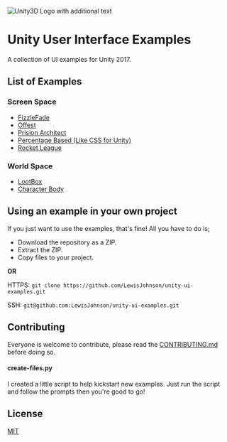 ![Unity3D Logo with additional text](https://raw.githubusercontent.com/LewisJohnson/unity-ui-examples/master/readme-image.jpg)

# Unity User Interface Examples
A collection of UI examples for Unity 2017.

## List of Examples
### Screen Space
- [FizzleFade](https://github.com/LewisJohnson/unity-ui-examples/tree/master/Assets/ScreenSpace/FizzleFade)
- [Offest](https://github.com/LewisJohnson/unity-ui-examples/tree/master/Assets/ScreenSpace/Offset)
- [Prision Architect](https://github.com/LewisJohnson/unity-ui-examples/tree/master/Assets/ScreenSpace/PrisionArchitect)
- [Percentage Based (Like CSS for Unity)](https://github.com/LewisJohnson/unity-ui-examples/tree/master/Assets/ScreenSpace/PercentageBased)
- [Rocket League](https://github.com/LewisJohnson/unity-ui-examples/tree/master/Assets/ScreenSpace/RocketLeague)
### World Space
- [LootBox](https://github.com/LewisJohnson/unity-ui-examples/tree/master/Assets/WorldSpace/Lootbox)
- [Character Body](https://github.com/LewisJohnson/unity-ui-examples/tree/master/Assets/WorldSpace/CharacterBody)

## Using an example in your own project
If you just want to use the examples, that's fine! All you have to do is;
* Download the repository as a ZIP.
* Extract the ZIP.
* Copy files to your project.

**OR**

HTTPS: ``` git clone https://github.com/LewisJohnson/unity-ui-examples.git ```

SSH: ``` git@github.com:LewisJohnson/unity-ui-examples.git ```

## Contributing 
Everyone is welcome to contribute, please read the [CONTRIBUTING.md
](https://github.com/LewisJohnson/unity-ui-examples/blob/master/CONTRIBUTING.md) before doing so.

#### create-files.py
I created a little script to help kickstart new examples. Just run the script and follow the prompts then you're good to go!

## License
[MIT](https://github.com/LewisJohnson/unity-ui-examples/blob/master/LICENSE)
